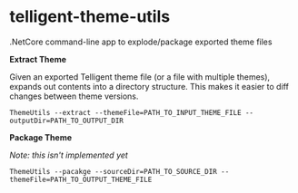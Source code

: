 # telligent-theme-utils
.NetCore command-line app to explode/package exported theme files

**Extract Theme**

Given an exported Telligent theme file (or a file with multiple themes), expands out contents into a
directory structure.  This makes it easier to diff changes between theme versions.
````
ThemeUtils --extract --themeFile=PATH_TO_INPUT_THEME_FILE --outputDir=PATH_TO_OUTPUT_DIR
````

**Package Theme**

*Note: this isn't implemented yet*
````
ThemeUtils --pacakge --sourceDir=PATH_TO_SOURCE_DIR --themeFile=PATH_TO_OUTPUT_THEME_FILE 
````
